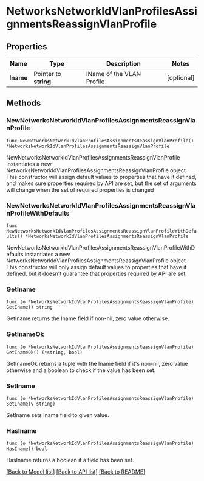 # NetworksNetworkIdVlanProfilesAssignmentsReassignVlanProfile

## Properties

Name | Type | Description | Notes
------------ | ------------- | ------------- | -------------
**Iname** | Pointer to **string** | IName of the VLAN Profile | [optional] 

## Methods

### NewNetworksNetworkIdVlanProfilesAssignmentsReassignVlanProfile

`func NewNetworksNetworkIdVlanProfilesAssignmentsReassignVlanProfile() *NetworksNetworkIdVlanProfilesAssignmentsReassignVlanProfile`

NewNetworksNetworkIdVlanProfilesAssignmentsReassignVlanProfile instantiates a new NetworksNetworkIdVlanProfilesAssignmentsReassignVlanProfile object
This constructor will assign default values to properties that have it defined,
and makes sure properties required by API are set, but the set of arguments
will change when the set of required properties is changed

### NewNetworksNetworkIdVlanProfilesAssignmentsReassignVlanProfileWithDefaults

`func NewNetworksNetworkIdVlanProfilesAssignmentsReassignVlanProfileWithDefaults() *NetworksNetworkIdVlanProfilesAssignmentsReassignVlanProfile`

NewNetworksNetworkIdVlanProfilesAssignmentsReassignVlanProfileWithDefaults instantiates a new NetworksNetworkIdVlanProfilesAssignmentsReassignVlanProfile object
This constructor will only assign default values to properties that have it defined,
but it doesn't guarantee that properties required by API are set

### GetIname

`func (o *NetworksNetworkIdVlanProfilesAssignmentsReassignVlanProfile) GetIname() string`

GetIname returns the Iname field if non-nil, zero value otherwise.

### GetInameOk

`func (o *NetworksNetworkIdVlanProfilesAssignmentsReassignVlanProfile) GetInameOk() (*string, bool)`

GetInameOk returns a tuple with the Iname field if it's non-nil, zero value otherwise
and a boolean to check if the value has been set.

### SetIname

`func (o *NetworksNetworkIdVlanProfilesAssignmentsReassignVlanProfile) SetIname(v string)`

SetIname sets Iname field to given value.

### HasIname

`func (o *NetworksNetworkIdVlanProfilesAssignmentsReassignVlanProfile) HasIname() bool`

HasIname returns a boolean if a field has been set.


[[Back to Model list]](../README.md#documentation-for-models) [[Back to API list]](../README.md#documentation-for-api-endpoints) [[Back to README]](../README.md)


